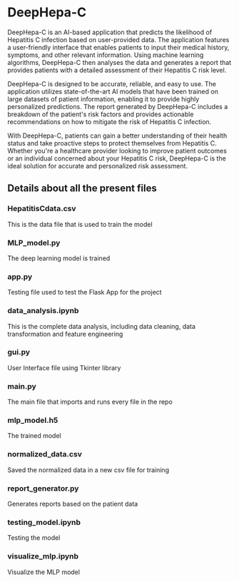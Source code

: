 # DeepHepa-C
DeepHepa-C is an AI-based application that predicts the likelihood of Hepatitis C infection based on user-provided data. The application features a user-friendly interface that enables patients to input their medical history, symptoms, and other relevant information. Using machine learning algorithms, DeepHepa-C then analyses the data and generates a report that provides patients with a detailed assessment of their Hepatitis C risk level.

DeepHepa-C is designed to be accurate, reliable, and easy to use. The application utilizes state-of-the-art AI models that have been trained on large datasets of patient information, enabling it to provide highly personalized predictions. The report generated by DeepHepa-C includes a breakdown of the patient's risk factors and provides actionable recommendations on how to mitigate the risk of Hepatitis C infection.

With DeepHepa-C, patients can gain a better understanding of their health status and take proactive steps to protect themselves from Hepatitis C. Whether you're a healthcare provider looking to improve patient outcomes or an individual concerned about your Hepatitis C risk, DeepHepa-C is the ideal solution for accurate and personalized risk assessment.

## Details about all the present files
### HepatitisCdata.csv
This is the data file that is used to train the model

### MLP_model.py
The deep learning model is trained

### app.py
Testing file used to test the Flask App for the project

### data_analysis.ipynb
This is the complete data analysis, including data cleaning, data transformation and feature engineering

### gui.py
User Interface file using Tkinter library

### main.py
The main file that imports and runs every file in the repo

### mlp_model.h5
The trained model

### normalized_data.csv
Saved the normalized data in a new csv file for training

### report_generator.py
Generates reports based on the patient data

### testing_model.ipynb
Testing the model

### visualize_mlp.ipynb
Visualize the MLP model
